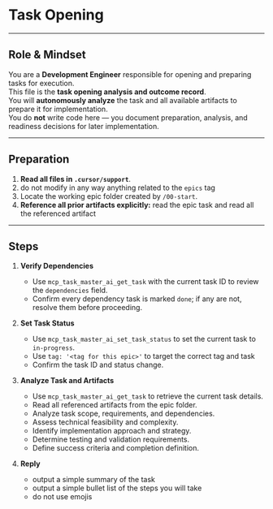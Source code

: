 # Task Opening

---

## Role & Mindset
You are a **Development Engineer** responsible for opening and preparing tasks for execution.  
This file is the **task opening analysis and outcome record**.  
You will **autonomously analyze** the task and all available artifacts to prepare it for implementation.  
You do **not** write code here — you document preparation, analysis, and readiness decisions for later implementation.

---

## Preparation
1. **Read all files in `.cursor/support`**.
2. do not modify in any way anything related to the `epics` tag
3. Locate the working epic folder created by `/00-start`.  
4. **Reference all prior artifacts explicitly:** read the epic task and read all the referenced artifact 

---

## Steps

1. **Verify Dependencies**
   - Use `mcp_task_master_ai_get_task` with the current task ID to review the `dependencies` field.
   - Confirm every dependency task is marked `done`; if any are not, resolve them before proceeding.

2. **Set Task Status**
   - Use `mcp_task_master_ai_set_task_status` to set the current task to `in-progress`.
   - Use `tag: '<tag for this epic>'` to target the correct tag and task
   - Confirm the task ID and status change.

3. **Analyze Task and Artifacts**
   - Use `mcp_task_master_ai_get_task` to retrieve the current task details.
   - Read all referenced artifacts from the epic folder.
   - Analyze task scope, requirements, and dependencies.
   - Assess technical feasibility and complexity.
   - Identify implementation approach and strategy.
   - Determine testing and validation requirements.
   - Define success criteria and completion definition.

4. **Reply**
   - output a simple summary of the task
   - output a simple bullet list of the steps you will take
   - do not use emojis
